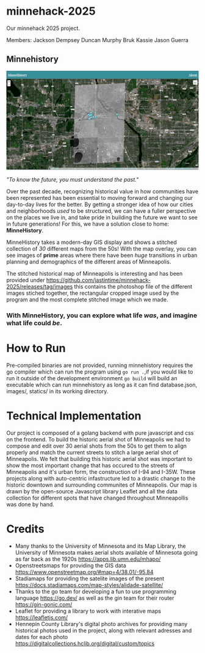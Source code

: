 # minnehack-2025
Our minnehack 2025 project.

Members:
Jackson Dempsey
Duncan Murphy
Bruk Kassie
Jason Guerra

## Minnehistory

![An image showing minnehistory](img.png)


*"To know the future, you must understand the past."*

Over the past decade, recognizing historical value in how communities have been represented has been essential to moving forward and changing our day-to-day lives for the better. By getting a stronger idea of how our cities and neighborhoods *used* to be structured, we can have a fuller perspective on the places we live in, and take pride in building the future we want to see in future generations! For this, we have a solution close to home: **MinneHistory**.

MinneHistory takes a modern-day GIS display and shows a stitched collection of *30* different maps from the 50s! With the map overlay, you can see images of **prime** areas where there have been *huge* transitions in urban planning and demographics of the different areas of Minneapolis. 

The stitched historical map of Minneapolis is interesting and has been provided under https://github.com/jastintime/minnehack-2025/releases/tag/images this contains the photoshop file of the different images stiched together, the rectangular cropped image used by the program and the most complete stitched image which we made.

### With MinneHistory, you can explore what life *was*, and imagine what life could *be*.

# How to Run
Pre-compiled binaries are not provided, running minnehistory requires the go compiler which can run the program using `go run .`,if you would like to run it outside of the development environment `go build` will build an executable which can run minnehistory as long as it can find database.json, images/, statics/ in its working directory.


# Technical Implementation

Our project is composed of a golang backend with pure javascript and css on the frontend. To build the historic aerial shot of Minneapolis we had to compose and edit over 30 aerial shots from the 50s to get them to align properly and match the current streets to stitch a large aerial shot of Minneapolis. We felt that building this historic aerial shot was important to show the most important change that has occured to the streets of  Minneapolis and it's urban form, the construction of I-94 and I-35W. These projects along with auto-centric infastructure led to a drastic change to the historic downtown and surrounding communites of Minneapolis. Our map is drawn by the open-source Javascript library Leaflet and all the data collection for different spots that have changed throughout Minneapollis was done by hand.

# Credits

* Many thanks to the University of Minnesota and its Map Library, the University of Minnesota makes aerial shots available of Minnesota going as far back as the 1920s https://apps.lib.umn.edu/mhapo/
* Openstreetsmaps for providing the GIS data https://www.openstreetmap.org/#map=4/38.01/-95.84
* Stadiamaps for providing the satelite images of the present https://docs.stadiamaps.com/map-styles/alidade-satellite/
* Thanks to the go team for developing a fun to use programming language https://go.dev/ as well as the gin team for their router https://gin-gonic.com/
* Leaflet for providing a library to work with interative maps https://leafletjs.com/
* Hennepin County Library's digital photo archives for providing many historical photos used in the project, along with relevant adresses and dates for each photo https://digitalcollections.hclib.org/digital/custom/topics 

